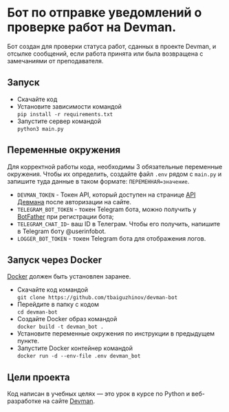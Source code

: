 # Бот по отправке уведомлений о проверке работ на Devman.

Бот создан для проверки статуса работ, сданных в проекте Devman, и отсылке сообщений, если работа принята или была возвращена с замечаниями от преподавателя.

## Запуск

- Скачайте код
- Установите зависимости командой  
```pip install -r requirements.txt```
- Запустите сервер командой  
```python3 main.py```

## Переменные окружения

Для корректной работы кода, необходимы 3 обязательные переменные окружения. Чтобы их определить, создайте файл `.env` рядом с `main.py` и запишите туда данные в таком формате: `ПЕРЕМЕННАЯ=значение`.

* `DEVMAN_TOKEN` - Токен API, который доступен на странице [API Девмана](https://dvmn.org/api/docs/) после авторизации на сайте.
* `TELEGRAM_BOT_TOKEN` - токен Telegram бота, можно получить у [BotFather](https://t.me/botfather#:~:text=BotFather%20is%20the%20one%20bot,BotFather%20right%20away.) при регистрации бота;
* `TELEGRAM_CHAT_ID`- ваш ID в Телеграм. Чтобы его получить, напишите в Telegram боту @userinfobot.
* `LOGGER_BOT_TOKEN` - токен Telegram бота для отображения логов.

## Запуск через Docker

[Docker](https://www.docker.com/) должен быть установлен заранее.

- Скачайте код командой  
```git clone https://github.com/tbaiguzhinov/devman-bot```
- Перейдите в папку с кодом  
```cd devman-bot```
- Создайте Docker образ командой  
```docker build -t devman_bot .```
- Установите переменные окружения по инструкции в предыдущем пункте.
- Запустите Docker контейнер командой  
```docker run -d --env-file .env devman_bot```

## Цели проекта

Код написан в учебных целях — это урок в курсе по Python и веб-разработке на сайте [Devman](https://dvmn.org).